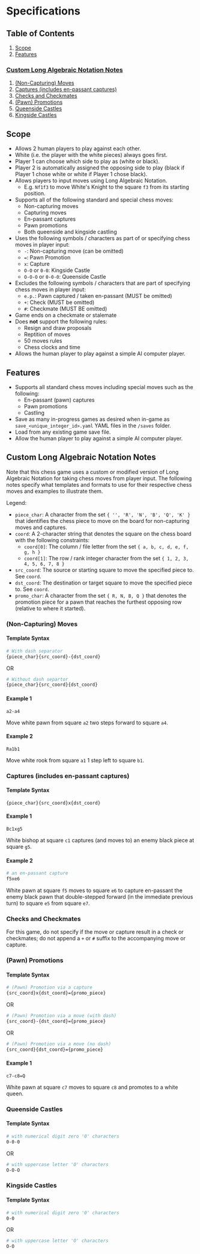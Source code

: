 # Specifications

## Table of Contents

1. [Scope](./Specs.md#scope)
1. [Features](./Specs.md#features)
### [Custom Long Algebraic Notation Notes](./Specs.md#custom-long-algebraic-notation-notes)

1. [(Non-Capturing) Moves](./Specs.md#non-capturing-moves)
1. [Captures (includes en-passant captures)](./Specs.md#captures-includes-en-passant-captures)
1. [Checks and Checkmates](./Specs.md#checks-and-checkmates)
1. [(Pawn) Promotions](./Specs.md#pawn-promotions)
1. [Queenside Castles](./Specs.md#queenside-castles)
1. [Kingside Castles](./Specs.md#kingside-castles)

## Scope

- Allows 2 human players to play against each other.
- White (i.e. the player with the white pieces) always goes first.
- Player 1 can choose which side to play as (white or black).
- Player 2 is automatically assigned the opposing side to play (black if Player 1 chose white or white if Player 1 chose black).
- Allows players to input moves using Long Algebraic Notation.
  - E.g. `Nf1f3` to move White's Knight to the square `f3` from its starting position.
- Supports all of the following standard and special chess moves:
  - Non-capturing moves
  - Capturing moves
  - En-passant captures
  - Pawn promotions
  - Both queenside and kingside castling
- Uses the following symbols / characters as part of or specifying chess moves in player input:
  - `-`: Non-capturing move (can be omitted)
  - `=`: Pawn Promotion
  - `x`: Capture
  - `O-O` or `0-0`: Kingside Castle
  - `O-O-O` or `0-0-0`: Queenside Castle
- Excludes the following symbols / characters that are part of specifying chess moves in player input:
  - `e.p.`: Pawn captured / taken en-passant (MUST be omitted)
  - `+`: Check (MUST be omitted)
  - `#`: Checkmate (MUST BE omitted)
- Game ends on a checkmate or stalemate
- Does **not** support the following rules:
  - Resign and draw proposals
  - Reptition of moves
  - 50 moves rules
  - Chess clocks and time
- Allows the human player to play against a simple AI computer player.

## Features

- Supports all standard chess moves including special moves such as the following:
  - En-passant (pawn) captures
  - Pawn promotions
  - Castling
- Save as many in-progress games as desired when in-game as `save_<unique_integer_id>.yaml` YAML files in the `/saves` folder.
- Load from any existing game save file.
- Allow the human player to play against a simple AI computer player.

## Custom Long Algebraic Notation Notes

Note that this chess game uses a custom or modified version of Long Algebraic Notation for taking chess moves from player input. The following notes specify what templates and formats to use for their respective chess moves and examples to illustrate them.

Legend:
- `piece_char`: A character from the set `{ '', 'R', 'N', 'B', 'Q', 'K' }` that identifies the chess piece to move on the board for non-capturing moves and captures.
- `coord`: A 2-character string that denotes the square on the chess board with the following constraints:
  - `coord[0]`: The column / file letter from the set `{ a, b, c, d, e, f, g, h }`
  - `coord[1]`: The row / rank integer character from the set `{ 1, 2, 3, 4, 5, 6, 7, 8 }`
- `src_coord`: The source or starting square to move the specified piece to. See `coord`.
- `dst_coord`: The destination or target square to move the specified piece to. See `coord`.
- `promo_char`: A character from the set `{ R, N, B, Q }` that denotes the promotion piece for a pawn that reaches the furthest opposing row (relative to where it started).

### (Non-Capturing) Moves

#### Template Syntax

```bash
# With dash separator
{piece_char}{src_coord}-{dst_coord}
```

OR

```bash
# Without dash separtor
{piece_char}{src_coord}{dst_coord}
```

#### Example 1

```
a2-a4
```

Move white pawn from square `a2` two steps forward to square `a4`.

#### Example 2

```
Ra1b1
```

Move white rook from square `a1` 1 step left  to square `b1`.

### Captures (includes en-passant captures)

#### Template Syntax

```
{piece_char}{src_coord}x{dst_coord}
```

#### Example 1

```
Bc1xg5
```

White bishop at square `c1` captures (and moves to) an enemy black piece at square `g5`.

#### Example 2

```bash
# an en-passant capture
f5xe6
```

White pawn at square `f5` moves to square `e6` to capture en-passant the enemy black pawn that double-stepped forward (in the immediate previous turn) to square `e5` from square `e7`.

### Checks and Checkmates

For this game, do not specify if the move or capture result in a check or checkmates; do not append a `+` or `#` suffix to the accompanying move or capture.

### (Pawn) Promotions

#### Template Syntax

```bash
# (Pawn) Promotion via a capture
{src_coord}x{dst_coord}={promo_piece}
```

OR

```bash
# (Pawn) Promotion via a move (with dash)
{src_coord}-{dst_coord}={promo_piece}
```

OR

```bash
# (Pawn) Promotion via a move (no dash)
{src_coord}{dst_coord}={promo_piece}
```

#### Example 1

```
c7-c8=Q
```

White pawn at square `c7` moves to square `c8` and promotes to a white queen.

### Queenside Castles

#### Template Syntax

```bash
# with numerical digit zero '0' characters
0-0-0
```

OR

```bash
# with uppercase letter 'O' characters
O-O-O
```

### Kingside Castles

#### Template Syntax

```bash
# with numerical digit zero '0' characters
0-0
```

OR

```bash
# with uppercase letter 'O' characters
O-O
```
